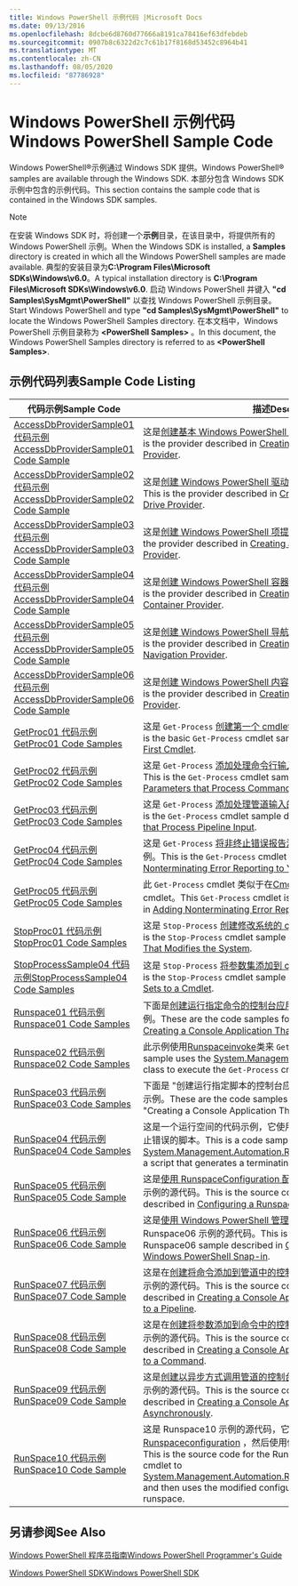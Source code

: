 ```yaml
---
title: Windows PowerShell 示例代码 |Microsoft Docs
ms.date: 09/13/2016
ms.openlocfilehash: 8dcbe6d8760d77666a8191ca78416ef63dfebdeb
ms.sourcegitcommit: 0907b8c6322d2c7c61b17f8168d53452c8964b41
ms.translationtype: MT
ms.contentlocale: zh-CN
ms.lasthandoff: 08/05/2020
ms.locfileid: "87786928"
---
```

# <a name="windows-powershell-sample-code"></a><span data-ttu-id="91df3-102">Windows PowerShell 示例代码</span><span class="sxs-lookup"><span data-stu-id="91df3-102">Windows PowerShell Sample Code</span></span>

<span data-ttu-id="91df3-103">Windows PowerShell®示例通过 Windows SDK 提供。</span><span class="sxs-lookup"><span data-stu-id="91df3-103">Windows PowerShell® samples are available through the Windows SDK.</span></span> <span data-ttu-id="91df3-104">本部分包含 Windows SDK 示例中包含的示例代码。</span><span class="sxs-lookup"><span data-stu-id="91df3-104">This section contains the sample code that is contained in the Windows SDK samples.</span></span>

> [!NOTE]
> <span data-ttu-id="91df3-105">在安装 Windows SDK 时，将创建一个**示例**目录，在该目录中，将提供所有的 Windows PowerShell 示例。</span><span class="sxs-lookup"><span data-stu-id="91df3-105">When the Windows SDK is installed, a **Samples** directory is created in which all the Windows PowerShell samples are made available.</span></span> <span data-ttu-id="91df3-106">典型的安装目录为**C:\Program Files\Microsoft SDKs\Windows\v6.0**。</span><span class="sxs-lookup"><span data-stu-id="91df3-106">A typical installation directory is **C:\Program Files\Microsoft SDKs\Windows\v6.0**.</span></span> <span data-ttu-id="91df3-107">启动 Windows PowerShell 并键入 **"cd Samples\SysMgmt\PowerShell"** 以查找 Windows PowerShell 示例目录。</span><span class="sxs-lookup"><span data-stu-id="91df3-107">Start Windows PowerShell and type **"cd Samples\SysMgmt\PowerShell"** to locate the Windows PowerShell Samples directory.</span></span> <span data-ttu-id="91df3-108">在本文档中，Windows PowerShell 示例目录称为 **\<PowerShell Samples>** 。</span><span class="sxs-lookup"><span data-stu-id="91df3-108">In this document, the Windows PowerShell Samples directory is referred to as **\<PowerShell Samples>**.</span></span>

## <a name="sample-code-listing"></a><span data-ttu-id="91df3-109">示例代码列表</span><span class="sxs-lookup"><span data-stu-id="91df3-109">Sample Code Listing</span></span>

|                                    <span data-ttu-id="91df3-110">代码示例</span><span class="sxs-lookup"><span data-stu-id="91df3-110">Sample Code</span></span>                                    |                                                                                                                                           <span data-ttu-id="91df3-111">描述</span><span class="sxs-lookup"><span data-stu-id="91df3-111">Description</span></span>                                                                                                                                           |
| --------------------------------------------------------------------------------- | ----------------------------------------------------------------------------------------------------------------------------------------------------------------------------------------------------------------------------------------------------------------------------------------------- |
| [<span data-ttu-id="91df3-112">AccessDbProviderSample01 代码示例</span><span class="sxs-lookup"><span data-stu-id="91df3-112">AccessDbProviderSample01 Code Sample</span></span>](./accessdbprovidersample01-code-sample.md) | <span data-ttu-id="91df3-113">这是[创建基本 Windows PowerShell 提供程序](./creating-a-basic-windows-powershell-provider.md)中所述的提供程序。</span><span class="sxs-lookup"><span data-stu-id="91df3-113">This is the provider described in [Creating a Basic Windows PowerShell Provider](./creating-a-basic-windows-powershell-provider.md).</span></span>                                                                                                                                                            |
| [<span data-ttu-id="91df3-114">AccessDbProviderSample02 代码示例</span><span class="sxs-lookup"><span data-stu-id="91df3-114">AccessDbProviderSample02 Code Sample</span></span>](./accessdbprovidersample02-code-sample.md) | <span data-ttu-id="91df3-115">这是[创建 Windows PowerShell 驱动器提供程序](./creating-a-windows-powershell-drive-provider.md)中所述的提供程序。</span><span class="sxs-lookup"><span data-stu-id="91df3-115">This is the provider described in [Creating a Windows PowerShell Drive Provider](./creating-a-windows-powershell-drive-provider.md).</span></span>                                                                                                                                                            |
| [<span data-ttu-id="91df3-116">AccessDbProviderSample03 代码示例</span><span class="sxs-lookup"><span data-stu-id="91df3-116">AccessDbProviderSample03 Code Sample</span></span>](./accessdbprovidersample03-code-sample.md) | <span data-ttu-id="91df3-117">这是[创建 Windows PowerShell 项提供程序](./creating-a-windows-powershell-item-provider.md)中所述的提供程序。</span><span class="sxs-lookup"><span data-stu-id="91df3-117">This is the provider described in [Creating a Windows PowerShell Item Provider](./creating-a-windows-powershell-item-provider.md).</span></span>                                                                                                                                                              |
| [<span data-ttu-id="91df3-118">AccessDbProviderSample04 代码示例</span><span class="sxs-lookup"><span data-stu-id="91df3-118">AccessDbProviderSample04 Code Sample</span></span>](./accessdbprovidersample04-code-sample.md) | <span data-ttu-id="91df3-119">这是[创建 Windows PowerShell 容器提供程序](./creating-a-windows-powershell-container-provider.md)中所述的提供程序。</span><span class="sxs-lookup"><span data-stu-id="91df3-119">This is the provider described in [Creating a Windows PowerShell Container Provider](./creating-a-windows-powershell-container-provider.md).</span></span>                                                                                                                                                    |
| [<span data-ttu-id="91df3-120">AccessDbProviderSample05 代码示例</span><span class="sxs-lookup"><span data-stu-id="91df3-120">AccessDbProviderSample05 Code Sample</span></span>](./accessdbprovidersample05-code-sample.md) | <span data-ttu-id="91df3-121">这是[创建 Windows PowerShell 导航提供程序](./creating-a-windows-powershell-navigation-provider.md)中所述的提供程序。</span><span class="sxs-lookup"><span data-stu-id="91df3-121">This is the provider described in [Creating a Windows PowerShell Navigation Provider](./creating-a-windows-powershell-navigation-provider.md).</span></span>                                                                                                                                                  |
| [<span data-ttu-id="91df3-122">AccessDbProviderSample06 代码示例</span><span class="sxs-lookup"><span data-stu-id="91df3-122">AccessDbProviderSample06 Code Sample</span></span>](./accessdbprovidersample06-code-sample.md) | <span data-ttu-id="91df3-123">这是[创建 Windows PowerShell 内容提供程序](./creating-a-windows-powershell-content-provider.md)中所述的提供程序。</span><span class="sxs-lookup"><span data-stu-id="91df3-123">This is the provider described in [Creating a Windows PowerShell Content Provider](./creating-a-windows-powershell-content-provider.md).</span></span>                                                                                                                                                        |
| [<span data-ttu-id="91df3-124">GetProc01 代码示例</span><span class="sxs-lookup"><span data-stu-id="91df3-124">GetProc01 Code Samples</span></span>](./getproc01-code-samples.md)                             | <span data-ttu-id="91df3-125">这是 `Get-Process` [创建第一个 cmdlet](../cmdlet/creating-a-cmdlet-without-parameters.md)中所述的基本 cmdlet 示例。</span><span class="sxs-lookup"><span data-stu-id="91df3-125">This is the basic `Get-Process` cmdlet sample described in [Creating Your First Cmdlet](../cmdlet/creating-a-cmdlet-without-parameters.md).</span></span>                                                                                                                                                     |
| [<span data-ttu-id="91df3-126">GetProc02 代码示例</span><span class="sxs-lookup"><span data-stu-id="91df3-126">GetProc02 Code Samples</span></span>](./getproc02-code-samples.md)                             | <span data-ttu-id="91df3-127">这是 `Get-Process` [添加处理命令行输入的参数](../cmdlet/adding-parameters-that-process-command-line-input.md)中所述的 cmdlet 示例。</span><span class="sxs-lookup"><span data-stu-id="91df3-127">This is the `Get-Process` cmdlet sample described in [Adding Parameters that Process Command-Line Input](../cmdlet/adding-parameters-that-process-command-line-input.md).</span></span>                                                                                                                       |
| [<span data-ttu-id="91df3-128">GetProc03 代码示例</span><span class="sxs-lookup"><span data-stu-id="91df3-128">GetProc03 Code Samples</span></span>](./getproc03-code-samples.md)                             | <span data-ttu-id="91df3-129">这是 `Get-Process` [添加处理管道输入的参数](../cmdlet/adding-parameters-that-process-pipeline-input.md)中所述的 cmdlet 示例。</span><span class="sxs-lookup"><span data-stu-id="91df3-129">This is the `Get-Process` cmdlet sample described in [Adding Parameters that Process Pipeline Input](../cmdlet/adding-parameters-that-process-pipeline-input.md).</span></span>                                                                                                                               |
| [<span data-ttu-id="91df3-130">GetProc04 代码示例</span><span class="sxs-lookup"><span data-stu-id="91df3-130">GetProc04 Code Samples</span></span>](./getproc04-code-samples.md)                             | <span data-ttu-id="91df3-131">这是 `Get-Process` [将非终止错误报告添加到 cmdlet](../cmdlet/adding-non-terminating-error-reporting-to-your-cmdlet.md)中所述的 cmdlet 示例。</span><span class="sxs-lookup"><span data-stu-id="91df3-131">This is the `Get-Process` cmdlet sample described in [Adding Nonterminating Error Reporting to Your Cmdlet](../cmdlet/adding-non-terminating-error-reporting-to-your-cmdlet.md).</span></span>                                                                                                                |
| [<span data-ttu-id="91df3-132">GetProc05 代码示例</span><span class="sxs-lookup"><span data-stu-id="91df3-132">GetProc05 Code Samples</span></span>](./getproc05-code-samples.md)                             | <span data-ttu-id="91df3-133">此 `Get-Process` cmdlet 类似于在[Cmdlet 中添加非终止错误报告](../cmdlet/adding-non-terminating-error-reporting-to-your-cmdlet.md)中所述的 cmdlet。</span><span class="sxs-lookup"><span data-stu-id="91df3-133">This `Get-Process` cmdlet is similar to the cmdlet described in [Adding Nonterminating Error Reporting to Your Cmdlet](../cmdlet/adding-non-terminating-error-reporting-to-your-cmdlet.md).</span></span>                                                                                                     |
| [<span data-ttu-id="91df3-134">StopProc01 代码示例</span><span class="sxs-lookup"><span data-stu-id="91df3-134">StopProc01 Code Samples</span></span>](./stopproc01-code-samples.md)                           | <span data-ttu-id="91df3-135">这是 `Stop-Process` [创建修改系统的 cmdlet](../cmdlet/creating-a-cmdlet-that-modifies-the-system.md)中所述的 cmdlet 示例。</span><span class="sxs-lookup"><span data-stu-id="91df3-135">This is the `Stop-Process` cmdlet sample described in [Creating a Cmdlet That Modifies the System](../cmdlet/creating-a-cmdlet-that-modifies-the-system.md).</span></span>                                                                                                                                    |
| [<span data-ttu-id="91df3-136">StopProcessSample04 代码示例</span><span class="sxs-lookup"><span data-stu-id="91df3-136">StopProcessSample04 Code Samples</span></span>](./stopprocesssample04-code-samples.md)         | <span data-ttu-id="91df3-137">这是 `Stop-Process` [将参数集添加到 cmdlet](../cmdlet/adding-parameter-sets-to-a-cmdlet.md)中所述的 cmdlet 示例。</span><span class="sxs-lookup"><span data-stu-id="91df3-137">This is the `Stop-Process` cmdlet sample described in [Adding Parameter Sets to a Cmdlet](../cmdlet/adding-parameter-sets-to-a-cmdlet.md).</span></span>                                                                                                                                                      |
| [<span data-ttu-id="91df3-138">Runspace01 代码示例</span><span class="sxs-lookup"><span data-stu-id="91df3-138">Runspace01 Code Samples</span></span>](./runspace01-code-samples.md)                           | <span data-ttu-id="91df3-139">下面是[创建运行指定命令的控制台应用程序](/dotnet/csharp/programming-guide/inside-a-program/hello-world-your-first-program)中所述的运行空间的代码示例。</span><span class="sxs-lookup"><span data-stu-id="91df3-139">These are the code samples for the runspace described in [Creating a Console Application That Runs a Specified Command](/dotnet/csharp/programming-guide/inside-a-program/hello-world-your-first-program).</span></span>                                                                                      |
| [<span data-ttu-id="91df3-140">Runspace02 代码示例</span><span class="sxs-lookup"><span data-stu-id="91df3-140">Runspace02 Code Samples</span></span>](./runspace02-code-samples.md)                           | <span data-ttu-id="91df3-141">此示例使用[Runspaceinvoke](/dotnet/api/System.Management.Automation.RunspaceInvoke)类来 `Get-Process` 同步执行 cmdlet。</span><span class="sxs-lookup"><span data-stu-id="91df3-141">This sample uses the [System.Management.Automation.Runspaceinvoke](/dotnet/api/System.Management.Automation.RunspaceInvoke) class to execute the `Get-Process` cmdlet synchronously.</span></span>                                                                                                            |
| [<span data-ttu-id="91df3-142">RunSpace03 代码示例</span><span class="sxs-lookup"><span data-stu-id="91df3-142">RunSpace03 Code Samples</span></span>](./runspace03-code-samples.md)                           | <span data-ttu-id="91df3-143">下面是 "创建运行指定脚本的控制台应用程序" 中所述的运行空间的代码示例。</span><span class="sxs-lookup"><span data-stu-id="91df3-143">These are the code samples for the runspace described in "Creating a Console Application That Runs a Specified Script".</span></span>                                                                                                                                                                         |
| [<span data-ttu-id="91df3-144">RunSpace04 代码示例</span><span class="sxs-lookup"><span data-stu-id="91df3-144">RunSpace04 Code Samples</span></span>](./runspace04-code-samples.md)                           | <span data-ttu-id="91df3-145">这是一个运行空间的代码示例，它使用[Runspaceinvoke](/dotnet/api/System.Management.Automation.RunspaceInvoke)类来执行生成终止错误的脚本。</span><span class="sxs-lookup"><span data-stu-id="91df3-145">This is a code sample for a runspace that uses the [System.Management.Automation.Runspaceinvoke](/dotnet/api/System.Management.Automation.RunspaceInvoke) class to execute a script that generates a terminating error.</span></span>                                                                         |
| [<span data-ttu-id="91df3-146">RunSpace05 代码示例</span><span class="sxs-lookup"><span data-stu-id="91df3-146">RunSpace05 Code Sample</span></span>](./runspace05-code-sample.md)                             | <span data-ttu-id="91df3-147">这是[使用 RunspaceConfiguration 配置运行空间](https://msdn.microsoft.com/42681d19-2d05-4975-befd-afb1990e79b2)中所述的 Runspace05 示例的源代码。</span><span class="sxs-lookup"><span data-stu-id="91df3-147">This is the source code for the Runspace05 sample described in [Configuring a Runspace Using RunspaceConfiguration](https://msdn.microsoft.com/42681d19-2d05-4975-befd-afb1990e79b2).</span></span>                                                                                                           |
| [<span data-ttu-id="91df3-148">RunSpace06 代码示例</span><span class="sxs-lookup"><span data-stu-id="91df3-148">RunSpace06 Code Sample</span></span>](./runspace06-code-sample.md)                             | <span data-ttu-id="91df3-149">这是[使用 Windows PowerShell 管理单元配置运行空间](https://msdn.microsoft.com/a7289ee8-9732-49ee-91c7-d533e9538b83)中所述的 Runspace06 示例的源代码。</span><span class="sxs-lookup"><span data-stu-id="91df3-149">This is the source code for the Runspace06 sample described in [Configuring a Runspace Using a Windows PowerShell Snap-in](https://msdn.microsoft.com/a7289ee8-9732-49ee-91c7-d533e9538b83).</span></span>                                                                                                    |
| [<span data-ttu-id="91df3-150">RunSpace07 代码示例</span><span class="sxs-lookup"><span data-stu-id="91df3-150">RunSpace07 Code Sample</span></span>](./runspace07-code-sample.md)                             | <span data-ttu-id="91df3-151">这是在[创建将命令添加到管道中的控制台应用程序](https://msdn.microsoft.com/01eb7808-e97b-4905-80be-9e2fa38c262e)中所述的 Runspace07 示例的源代码。</span><span class="sxs-lookup"><span data-stu-id="91df3-151">This is the source code for the Runspace07 sample described in [Creating a Console Application That Adds Commands to a Pipeline](https://msdn.microsoft.com/01eb7808-e97b-4905-80be-9e2fa38c262e).</span></span>                                                                                              |
| [<span data-ttu-id="91df3-152">RunSpace08 代码示例</span><span class="sxs-lookup"><span data-stu-id="91df3-152">RunSpace08 Code Sample</span></span>](./runspace08-code-sample.md)                             | <span data-ttu-id="91df3-153">这是在[创建将参数添加到命令中的控制台应用程序](https://msdn.microsoft.com/848b2b46-60f1-4a86-b448-cfc7c0cccfba)中所述的 Runspace08 示例的源代码。</span><span class="sxs-lookup"><span data-stu-id="91df3-153">This is the source code for the Runspace08 sample described in [Creating a Console Application That Adds Parameters to a Command](https://msdn.microsoft.com/848b2b46-60f1-4a86-b448-cfc7c0cccfba).</span></span>                                                                                             |
| [<span data-ttu-id="91df3-154">RunSpace09 代码示例</span><span class="sxs-lookup"><span data-stu-id="91df3-154">RunSpace09 Code Sample</span></span>](./runspace09-code-sample.md)                             | <span data-ttu-id="91df3-155">这是[创建以异步方式调用管道的控制台应用程序](https://msdn.microsoft.com/198c1c94-2a06-457e-93ce-c0d910618e47)中所述的 Runspace09 示例的源代码。</span><span class="sxs-lookup"><span data-stu-id="91df3-155">This is the source code for the Runspace09 sample described in [Creating a Console Application That Invokes a Pipeline Asynchronously](https://msdn.microsoft.com/198c1c94-2a06-457e-93ce-c0d910618e47).</span></span>                                                                                        |
| [<span data-ttu-id="91df3-156">RunSpace10 代码示例</span><span class="sxs-lookup"><span data-stu-id="91df3-156">RunSpace10 Code Sample</span></span>](./runspace10-code-sample.md)                             | <span data-ttu-id="91df3-157">这是 Runspace10 示例的源代码，它将 cmdlet 添加到[Runspaceconfiguration](/dotnet/api/System.Management.Automation.Runspaces.RunspaceConfiguration) ，然后使用修改后的配置信息来创建运行空间。</span><span class="sxs-lookup"><span data-stu-id="91df3-157">This is the source code for the Runspace10 sample, which adds a cmdlet to [System.Management.Automation.Runspaces.Runspaceconfiguration](/dotnet/api/System.Management.Automation.Runspaces.RunspaceConfiguration) and then uses the modified configuration information to create the runspace.</span></span> |

## <a name="see-also"></a><span data-ttu-id="91df3-158">另请参阅</span><span class="sxs-lookup"><span data-stu-id="91df3-158">See Also</span></span>

[<span data-ttu-id="91df3-159">Windows PowerShell 程序员指南</span><span class="sxs-lookup"><span data-stu-id="91df3-159">Windows PowerShell Programmer's Guide</span></span>](./windows-powershell-programmer-s-guide.md)

[<span data-ttu-id="91df3-160">Windows PowerShell SDK</span><span class="sxs-lookup"><span data-stu-id="91df3-160">Windows PowerShell SDK</span></span>](../windows-powershell-reference.md)
